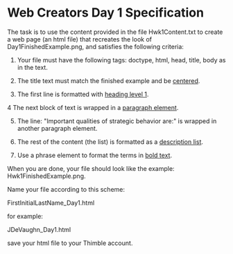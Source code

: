 # Web Creators Day 1 Specification

The task is to use the content provided in the file Hwk1Content.txt to create a web page (an html file) that recreates the look of Day1FinishedExample.png,
and satisfies the following criteria:

1. Your file must have the following tags: doctype, html, head, title, body as in the text.

2. The title text must match the finished example and be <a href="https://www.w3schools.com/html/html_styles.asp" target="_blank">centered</a>.

3. The first line is formatted with [heading level 1](https://www.w3schools.com/html/html_headings.asp).

4  The next block of text is wrapped in a [paragraph element](https://www.w3schools.com/html/html_paragraphs.asp).

5. The line:  "Important qualities of strategic behavior are:" is wrapped in another paragraph element.

6. The rest of the content (the list) is formatted as a [description list](https://www.w3schools.com/tags/tag_dl.asp).

7. Use a phrase element to format the terms in [bold text](https://www.w3schools.com/html/html_formatting.asp).  

When you are done, your file should look like the example: Hwk1FinishedExample.png.


Name your file according to this scheme:

FirstInitialLastName_Day1.html

for example:

JDeVaughn_Day1.html

save your html file to your Thimble account.
